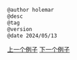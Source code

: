 
```markdown
@author holemar
@desc
@tag
@version 
@date 2024/05/13
```
		     

[上一个例子](207.md)    [下一个例子](209.md)